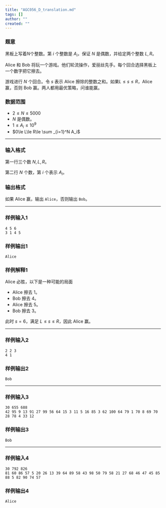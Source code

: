```yaml
---
title: "AGC056_D_translation.md"
tags: []
author: ""
created: ""
---
```


### 题意 

黑板上写着$N$个整数。第 $i$ 个整数是 $A_i$，保证 $N$ 是偶数，并给定两个整数 $L,R$。

Alice 和 Bob 将玩一个游戏。他们轮流操作，爱丽丝先手。每个回合选择黑板上一个数字把它擦去。

游戏进行 $N$ 个回合。令 $s$ 表示 Alice 擦除的整数之和。如果$L\le s\le R$，Alice 赢，否则 Bob 赢。两人都用最优策略，问谁能赢。

### 数据范围

- $2\le N\le 5000$
- $N$ 是偶数。
- $1\le A_i\le 10^9$
- $0\le L\le R\le \sum _{i=1}^N A_i$

---

### 输入格式

第一行三个数 $N,L,R$。

第二行 $N$ 个数，第 $i$ 个表示 $A_i$。

### 输出格式

如果 Alice 赢，输出 `Alice`，否则输出 `Bob`。

---

### 样例输入1

```
4 5 6
3 1 4 5
```

### 样例输出1

```
Alice
```

### 样例解释1

Alice 必胜，以下是一种可能的局面

- Alice 擦去 $1$。
- Bob 擦去 $4$。
- Alice 擦去 $5$。
- Bob 擦去 $3$。

此时 $s=6$，满足 $L\le s\le R$，因此 Alice 赢。

---

### 样例输入2

```
2 2 3
4 1
```

### 样例输出2

```
Bob
```

---

### 样例输入3

```
30 655 688
42 95 9 13 91 27 99 56 64 15 3 11 5 16 85 3 62 100 64 79 1 70 8 69 70 28 78 4 33 12
```

### 样例输出3

```
Bob
```

---

### 样例输入4

```
30 792 826
81 60 86 57 5 20 26 13 39 64 89 58 43 98 50 79 58 21 27 68 46 47 45 85 88 5 82 90 74 57
```

### 样例输出4

```
Alice
```

